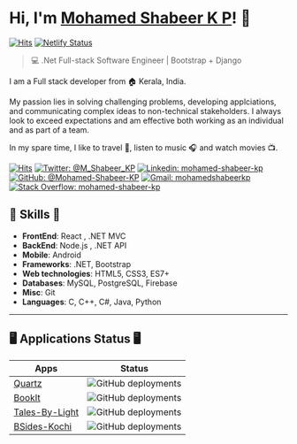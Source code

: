# Hi, I'm [Mohamed Shabeer K P](https://mohamedshabeerkp.netlify.app)! 👋
[![Hits](https://hits.seeyoufarm.com/api/count/incr/badge.svg?url=https%3A%2F%2Fmohamedshabeerkp.netlify.app&count_bg=%233175C8&title_bg=%23555555&icon=netlify.svg&icon_color=%23E7E7E7&title=mohamedshabeerkp.netlify.app&edge_flat=false)](https://mohamedshabeerkp.netlify.app/) [![Netlify Status](https://api.netlify.com/api/v1/badges/550a55ab-fb87-4c6a-9100-d6b1c4613034/deploy-status)](https://app.netlify.com/sites/mohamedshabeerkp/deploys)

>  💻 .Net Full-stack Software Engineer | Bootstrap + Django

I am a Full stack developer from :house: Kerala, India.

My passion lies in solving challenging problems, developing applciations, and communicating complex ideas to non-technical stakeholders.
I always look to exceed expectations and am effective both working as an individual and as part of a team.

In my spare time, I like to travel :walking:, listen to music :headphones: and watch movies :tv:.

[![Hits](https://hits.seeyoufarm.com/api/count/incr/badge.svg?url=https%3A%2F%2Fgithub.com%2FMohamed-Shabeer-KP&count_bg=%2379C83D&title_bg=%23555555&icon=github.svg&icon_color=%23E7E7E7&title=Github&edge_flat=false)](https://github.com/Mohamed-Shabeer-KP)
[![Twitter: @M_Shabeer_KP](https://img.shields.io/twitter/follow/M_Shabeer_KP?style=social)](https://twitter.com/M_Shabeer_KP)
[![Linkedin: mohamed-shabeer-kp](https://img.shields.io/badge/-mohamed%20shabeer%20kp-blue?style=flat-square&logo=Linkedin&logoColor=white&link=https://www.linkedin.com/in/mohamed-shabeer-kp/)](https://www.linkedin.com/in/mohamed-shabeer-kp/)
[![GitHub: @Mohamed-Shabeer-KP](https://img.shields.io/github/followers/mohamed-shabeer-kp?label=follow&style=social)](https://github.com/Mohamed-Shabeer-KP)
[![Gmail: mohamedshabeerkp](https://img.shields.io/badge/Gmail-mohamedshabeerkp-red)](mailto:mohammedshabeerkp@gmail.com)
[![Stack Overflow: mohamed-shabeer-kp](https://img.shields.io/badge/-Stack%20Overflow-222222?logo=stack-overflow&link=https://stackoverflow.com/users/story/9985283)](https://stackoverflow.com/users/story/9985283)


<!-- ## ⚡ Stats
![Mohamed Shabeer K P's GitHub Stats](https://github-readme-stats.vercel.app/api?username=mohamed-shabeer-kp&hide=["issues"]&show_icons=true&theme=dark)
 -->

##  🎉 Skills  🎉
- **FrontEnd**: React , .NET MVC
- **BackEnd**: Node.js , .NET API
- **Mobile**: Android
- **Frameworks**: .NET, Bootstrap
- **Web technologies**: HTML5, CSS3, ES7+
- **Databases**: MySQL, PostgreSQL, Firebase
- **Misc**: Git
- **Languages**: C, C++, C#, Java, Python

---

## 🖥️ Applications Status 🖥️


| Apps      | Status |
| ----------- | ----------- |
| [Quartz](https://mohamed-shabeer-kp.github.io/quartz/)| ![GitHub deployments](https://img.shields.io/github/deployments/mohamed-shabeer-kp/quartz/github-pages?label=Quartz&logo=github)|
| [BookIt](https://book-it-now.vercel.app/)| ![GitHub deployments](https://img.shields.io/github/deployments/mohamed-shabeer-kp/BookIt/production?label=BookIt&logo=vercel)|
| [Tales-By-Light](https://tales-by-light.vercel.app/)| ![GitHub deployments](https://img.shields.io/github/deployments/mohamed-shabeer-kp/tales-by-light/production?label=Tales-By-Light&logo=vercel)
| [BSides-Kochi](https://mohamed-shabeer-kp.github.io/BSides/)| ![GitHub deployments](https://img.shields.io/github/deployments/mohamed-shabeer-kp/BSides-OLD/github-pages?label=BSides-Kochi&logo=github)
